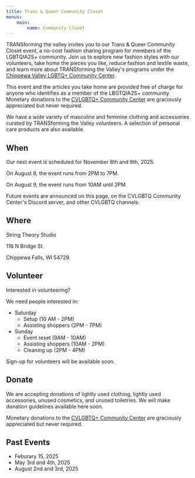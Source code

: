 ```yaml
---
title: Trans & Queer Community Closet
menus:
    main:
        name: Community Closet
---
```


TRANSforming the valley invites you to our Trans & Queer Community Closet event, a no-cost fashion sharing program for members of the LGBTQIA2S+ community. Join us to explore new fashion styles with our volunteers, take home the pieces you like, reduce fashion and textile waste, and learn more about TRANSforming the Valley's programs under the [Chippewa Valley LGBTQ+ Community Center](https://www.cvlgbt.org/).

This event and the articles you take home are provided free of charge for anyone who identifies as a member of the LBGTQIA2S+ community. Monetary donations to the [CVLGBTQ+ Community Center](https://www.cvlgbt.org/) are graciously appreciated but never required.

We have a wide variety of masculine and feminine clothing and accessories curated by TRANSforming the Valley volunteers. A selection of personal care products are also available.

## When

Our next event is scheduled for November 8th and 9th, 2025.

On August 8, the event runs from 2PM to 7PM.

On August 9, the event runs from 10AM until 2PM.

Future events are announced on this page, on the CVLGBTQ Community Center's Discord server, and other CVLGBTQ channels.

## Where
String Theory Studio

116 N Bridge St.

Chippewa Falls, WI 54729

## Volunteer

Interested in volunteering?

We need people interested in:

- Saturday
    - Setup (10 AM - 2PM)
    - Assisting shoppers (2PM - 7PM)
- Sunday
    - Event reset (9AM - 10AM)
    - Assisting shoppers (10AM - 2PM)
    - Cleaning up (2PM - 4PM)

Sign-up for volunteers will be available soon.

## Donate

We are accepting donations of lightly used clothing, lightly used accessories, unused cosmetics, and unused toiletries. We will make donation guidelines available here soon.

Monetary donations to the [CVLGBTQ+ Community Center](https://checkout.square.site/buy/7CFF5FKZIG6HL5AHZXTOZU6K) are graciously appreciated but never required.

## Past Events

* Feburary 15, 2025
* May 3rd and 4th, 2025
* August 2nd and 3rd, 2025